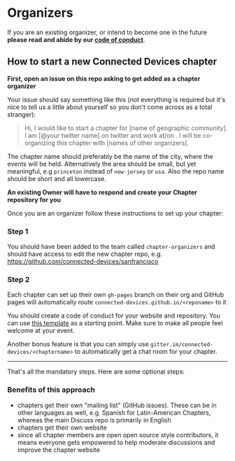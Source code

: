 # Organizers

If you are an existing organizer, or intend to become one in the future **please read and abide by our [code of conduct](code_of_conduct.md)**.

## How to start a new Connected Devices chapter

**First, open an issue on this repo asking to get added as a chapter organizer**

Your issue should say something like this (not everything is required but it's nice to tell us a little about yourself so you don't come across as a total stranger):

> Hi, I would like to start a chapter for [name of geographic community]. I am [@your twitter name] on twitter and work at/on <name of company or project>. I will be co-organizing this chapter with [names of other organizers].

The chapter name should preferably be the name of the city, where the events will
be held. Alternatively the area should be small, but yet meaningful, e.g `princeton` instead of
`new-jersey` or `usa`. Also the repo name should be short and all lowercase.

**An existing Owner will have to respond and create your Chapter repository for you**

Once you are an organizer follow these instructions to set up your chapter:

### Step 1

You should have been added to the team called `chapter-organizers` and should have access to edit the new chapter repo, e.g. https://github.com/connected-devices/sanfrancisco

### Step 2

Each chapter can set up their own `gh-pages` branch on their org and GitHub pages will automatically route `connected-devices.github.io/<reponame>` to it

You should create a code of conduct for your website and repository. You can use 
[this template](codeofconduct-template.md) as a starting point. Make sure to make
all people feel welcome at your event.

Another bonus feature is that you can simply use `gitter.im/connected-devices/<chaptername>` to automatically get a chat room for your chapter.

---

That's all the mandatory steps. Here are some optional steps:

### Benefits of this approach

- chapters get their own "mailing list" (GitHub issues). These can be in other languages as well, e.g. Spanish for Latin-American Chapters, whereas the main Discuss repo is primarily in English
- chapters get their own website
- since all chapter members are open open source style contributors, it means everyone gets empowered to help moderate discussions and improve the chapter website
